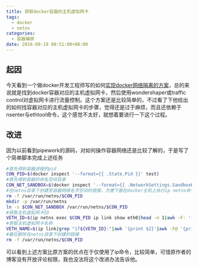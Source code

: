 ```yaml
---
title: 获取docker容器的主机虚拟网卡
tags:
  - docker
  - netns
categories:
  - 容器编排
date: 2016-09-19 00:51:00+08:00
---
```

## 起因

今天看到一个做docker开发工程师写的如何[实现docker网络隔离的方案](https://duffqiu.github.io/2016/09/14/docker-network-isolation/)，总的来说就是找到docker容器对应的主机虚拟网卡，然后使用wondershaper或traffic control对虚拟网卡进行流量控制。这个方案还是比较简单的，不过看了下他给出的如何找容器对应的主机虚拟网卡的步骤，觉得还是过于麻烦，而且还依赖于nsenter与ethtool命令，这个感觉不太好，就想着要进行一下这个过程。

## 改进

因为以前看到pipework的源码，对如何操作容器网络还是比较了解的，于是写了个简单脚本完成上述任务

```bash
#首先得到容器进程的pid
CON_PID=$(docker inspect '--format={{ .State.Pid }}' test)
#首先得到容器的命名空间目录
CON_NET_SANDBOX=$(docker inspect '--format={{ .NetworkSettings.SandboxKey }}' test)
#在netns目录下创建至容器网络名字空间的链接，方便下面在docker主机上执行ip netns命令对容器的网络名字空间进行操作
rm -f /var/run/netns/$CON_PID
mkdir -p /var/run/netns
ln -s $CON_NET_SANDBOX /var/run/netns/$CON_PID
#获取主机虚拟网卡ID
VETH_ID=$(ip netns exec $CON_PID ip link show eth0|head -n 1|awk -F: '{print $1}')
#获取主机虚拟网卡名称
VETH_NAME=$(ip link|grep "if${VETH_ID}:"|awk '{print $2}'|awk -F@ '{print $1}')
#最后删除在netns目录下创建的链接
rm -f /var/run/netns/$CON_PID
```

可以看到上述方案比原方案的优点在于仅使用了ip命令，比较简单，可惜原作者的博客没有开放评论权限，我也没法将这个改进办法告诉他。
